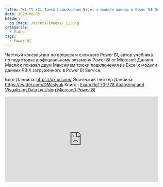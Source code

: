 ```yaml
---
title: "BI-TV #21 Трюки подключения Excel к модели данных в Power BI Service"
date: 2020-06-05
header:
  og_image: /assets/images/_21.png
categories:
  - Video
tags:
  - Power BI
---
```


Частный консультант по вопросам сложного Power BI, автор учебника по подготовке к официальному экзамену Power BI от Microsoft Даниил Маслюк показал двум Максимам трюки подключения из Excel к модели данных PBIX загруженного в Power BI Service. 

Блог Даниила: https://xxlbi.com/
Эпический твиттер Даниила: https://twitter.com/DMaslyuk
Книга : [Exam Ref 70-778 Analyzing and Visualizing Data by Using Microsoft Power BI](https://www.microsoftpressstore.com/store/exam-ref-70-778-analyzing-and-visualizing-data-by-using-9780134857824)


<style>.embed-container { position: relative; padding-bottom: 56.25%; height: 0; overflow: hidden; max-width: 100%; } .embed-container iframe, .embed-container object, .embed-container embed { position: absolute; top: 0; left: 0; width: 100%; height: 100%; }</style><div class='embed-container'><iframe src='https://www.youtube.com/embed/2vmtHi3PoVc' frameborder='0' allowfullscreen></iframe></div>